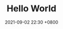 ---
layout: post
title: Hello World
date: 2021-09-02 22:30 +0800
last_modified_at: 2021-09-02 01:08:25 +0800
tags: [jekyll theme, jekyll, tutorial]
toc:  true
---